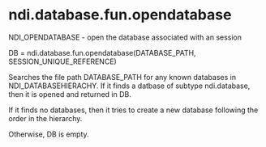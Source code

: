 # ndi.database.fun.opendatabase

  NDI_OPENDATABASE - open the database associated with an session
 
  DB = ndi.database.fun.opendatabase(DATABASE_PATH, SESSION_UNIQUE_REFERENCE)
 
  Searches the file path DATABASE_PATH for any known databases
  in NDI_DATABASEHIERACHY. If it finds a datbase of subtype ndi.database,
  then it is opened and returned in DB.
 
  If it finds no databases, then it tries to create a new database following
  the order in the hierarchy.
 
  Otherwise, DB is empty.
